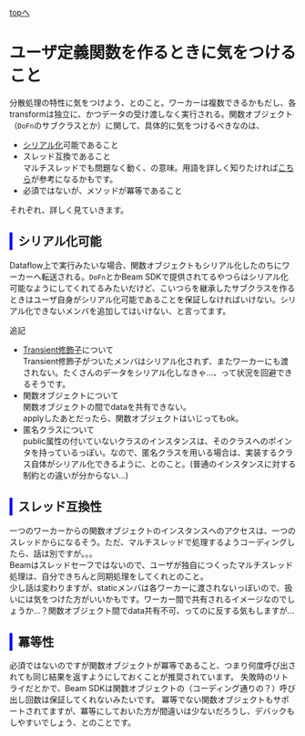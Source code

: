 <style type="text/css">
  .head { 
    border-left:5px solid #00f;
    padding:3px 0 3px 10px;
    font-weight: bold;
  }
  .lhead { 
    border-left:5px solid #00f;
    padding:3px 0 3px 10px;
    font-size:14pt;
    font-weight: bold;
  }
</style>
[topへ](../index.html)

# ユーザ定義関数を作るときに気をつけること
分散処理の特性に気をつけよう、とのこと。ワーカーは複数できるかもだし、各transformは独立に、かつデータの受け渡しなく実行される。関数オブジェクト（`DoFn`のサブクラスとか）に関して、具体的に気をつけるべきなのは、

+ [シリアル化](https://www.ne.jp/asahi/hishidama/home/tech/java/serial.html)可能であること
+ スレッド互換であること  
マルチスレッドでも問題なく動く、の意味。用語を詳しく知りたければ[こちら](https://www.ibm.com/developerworks/jp/java/library/j-jtp09263/index.html)が参考になるかもです。
+ 必須ではないが、メソッドが冪等であること

それぞれ、詳しく見ていきます。

## <span class="head">シリアル化可能</span>
Dataflow上で実行みたいな場合、関数オブジェクトもシリアル化したのちにワーカーへ転送される。`DoFn`とかBeam SDKで提供されてるやつらはシリアル化可能なようにしてくれてるみたいだけど、こいつらを継承したサブクラスを作るときはユーザ自身がシリアル化可能であることを保証しなければいけない。シリアル化できないメンバを追加してはいけない、と言ってます。

追記

+ [Transient修飾子](http://java-code.jp/126)について  
Transient修飾子がついたメンバはシリアル化されず、またワーカーにも渡されない。たくさんのデータをシリアル化しなきゃ...、って状況を回避できるそうです。
+ 関数オブジェクトについて  
関数オブジェクトの間でdataを共有できない。  
applyしたあとだったら、関数オブジェクトはいじってもok。
+ 匿名クラスについて  
public属性の付いていないクラスのインスタンスは、そのクラスへのポインタを持っているっぽい。なので、匿名クラスを用いる場合は、実装するクラス自体がシリアル化できるように、とのこと。(普通のインスタンスに対する制約との違いが分からない...)

## <span class="head">スレッド互換性</span>
一つのワーカーからの関数オブジェクトのインスタンスへのアクセスは、一つのスレッドからになるそう。ただ、マルチスレッドで処理するようコーディングしたら、話は別ですが。。。  
Beamはスレッドセーフではないので、ユーザが独自につくったマルチスレッド処理は、自分できちんと同期処理をしてくれとのこと。  
少し話は変わりますが、staticメンバは各ワーカーに渡されないっぽいので、扱いには気をつけた方がいいかもです。ワーカー間で共有されるイメージなのでしょうか...？関数オブジェクト間でdata共有不可、ってのに反する気もしますが...

## <span class="head">冪等性</span>
必須ではないのですが関数オブジェクトが冪等であること、つまり何度呼び出されても同じ結果を返すようにしておくことが推奨されています。
失敗時のリトライだとかで、Beam SDKは関数オブジェクトの（コーディング通りの？）呼び出し回数は保証してくれないみたいです。
冪等でない関数オブジェクトもサポートされてますが、冪等にしておいた方が間違いは少ないだろうし、デバックもしやすいでしょう、とのことです。